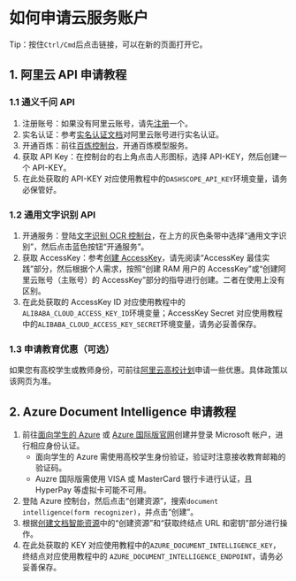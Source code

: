 # 如何申请云服务账户

Tip：按住`Ctrl/Cmd`后点击链接，可以在新的页面打开它。

## 1. 阿里云 API 申请教程

### 1.1 通义千问 API

1. 注册账号：如果没有阿里云账号，请先[注册](https://account.aliyun.com/register/qr_register.htm?spm=a2c4g.11186623.0.0.5f7c5bbfotWlj8&oauth_callback=https%3A%2F%2Fbailian.console.aliyun.com%2F%3FapiKey%3D1)一个。
2. 实名认证：参考[实名认证文档](https://help.aliyun.com/zh/account/user-guide/individual-identities?spm=a2c4g.11186623.0.0.5f7cb0a8OQmG74)对阿里云账号进行实名认证。
3. 开通百炼：前往[百炼控制台](https://bailian.console.aliyun.com/?spm=a2c4g.11186623.0.0.5f7c5bbfotWlj8#/model-market)，开通百炼模型服务。
4. 获取 API Key：在控制台的右上角点击人形图标，选择 API-KEY，然后创建一个 API-KEY。
5. 在此处获取的 API-KEY 对应使用教程中的`DASHSCOPE_API_KEY`环境变量，请务必保管好。

### 1.2 通用文字识别 API

1. 开通服务：登陆[文字识别 OCR 控制台](https://ocr.console.aliyun.com/?spm=a2c4g.11186623.0.0.612ac0e1o3lBvJ)，在上方的灰色条带中选择“通用文字识别”，然后点击蓝色按钮“开通服务”。
2. 获取 AccessKey：参考[创建 AccessKey](https://help.aliyun.com/zh/ram/user-guide/create-an-accesskey-pair?spm=a2c4g.11186623.0.0.612ac0e1o3lBvJ)，请先阅读“AccessKey 最佳实践”部分，然后根据个人需求，按照“创建 RAM 用户的 AccessKey”或“创建阿里云账号（主账号）的 AccessKey”部分的指导进行创建。二者在使用上没有区别。
3. 在此处获取的 AccessKey ID 对应使用教程中的`ALIBABA_CLOUD_ACCESS_KEY_ID`环境变量；AccessKey Secret 对应使用教程中的`ALIBABA_CLOUD_ACCESS_KEY_SECRET`环境变量，请务必妥善保存。

### 1.3 申请教育优惠（可选）

如果您有高校学生或教师身份，可前往[阿里云高校计划](https://university.aliyun.com)申请一些优惠。具体政策以该网页为准。

## 2. Azure Document Intelligence 申请教程

1. 前往[面向学生的 Azure](https://azure.microsoft.com/zh-cn/free/students) 或 [Azure 国际版官网](https://azure.microsoft.com/zh-cn/)创建并登录 Microsoft 帐户，进行相应身份认证。
   - 面向学生的 Azure 需使用高校学生身份验证，验证时注意接收教育邮箱的验证码。
   - Auzre 国际版需使用 VISA 或 MasterCard 银行卡进行认证，且 HyperPay 等虚拟卡可能不可用。
2. 登陆 Azure 控制台，然后点击“创建资源”，搜索`document intelligence(form recognizer)`，并点击“创建”。
3. 根据[创建文档智能资源](https://learn.microsoft.com/zh-cn/azure/ai-services/document-intelligence/how-to-guides/create-document-intelligence-resource?view=doc-intel-4.0.0)中的“创建资源”和“获取终结点 URL 和密钥”部分进行操作。
4. 在此处获取的 KEY 对应使用教程中的`AZURE_DOCUMENT_INTELLIGENCE_KEY`，终结点对应使用教程中的 `AZURE_DOCUMENT_INTELLIGENCE_ENDPOINT`，请务必妥善保存。
